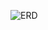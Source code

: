 ![ERD](https://github.com/emrealkan884/spotify-project/assets/64446192/85d9c645-d107-4b76-b404-b8cf66614fdc)
